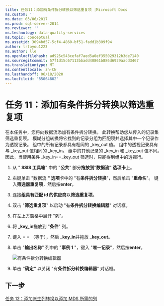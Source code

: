 ```yaml
---
title: 任务11：添加有条件拆分转换以筛选重复项 |Microsoft Docs
ms.custom: ''
ms.date: 03/06/2017
ms.prod: sql-server-2014
ms.reviewer: ''
ms.technology: data-quality-services
ms.topic: conceptual
ms.assetid: 3094bd57-5cf4-4860-bf51-fadd1b309f94
author: lrtoyou1223
ms.author: lle
ms.openlocfilehash: ad925c543cefaf7aed5a0ef355029312b3de7140
ms.sourcegitcommit: 57f1d15c67113bbadd40861b886d6929aacd3467
ms.translationtype: MT
ms.contentlocale: zh-CN
ms.lasthandoff: 06/18/2020
ms.locfileid: "85064802"
---
```

# <a name="task-11-adding-conditional-split-transform-to-filter-duplicates"></a>任务 11：添加有条件拆分转换以筛选重复项
  在本任务中，您将向数据流添加有条件拆分转换。 此转换帮助您从传入的记录集筛选重复项。 模糊分组转换将它找到的记录分组为匹配项并选择其中一个记录作为透视记录。 组中的所有记录都具有相同的 _key_out 值。 组中的透视记录具有与 _key_out 值相同的 _key_in。 组中的其他记录的 _key_in 和 _key_out 值不同。 因此，当使用条件 _key_in==_key_out 筛选时，只能得到组中的透视行。  
  
1.  从 " **SSIS 工具箱**" 中的 "**公共**" 部分**拖放到**"**数据流" 选项卡**上。  
  
2.  右键单击 "数据流 **" 选项卡**中的 "有**条件拆分转换**"，然后单击 "**重命名**"。 键入**筛选器重复项**，然后按**enter**。  
  
3.  连接**组具有匹配 id 的供应商**以**筛选重复项**。  
  
4.  双击 "**筛选重复项**" 以启动 "有**条件拆分转换编辑器**" 对话框。  
  
5.  在左上方窗格中展开 "**列**"。  
  
6.  将 **_key_in**拖放到 "**条件**" 列。  
  
7.  键入 = = （等于），然后 **_key_in**并拖放 **_key_out**。  
  
8.  单击 "**输出名称**" 列中的 "**事例 1** "，键入 "**唯一记录**"，然后按**enter**。  
  
     ![有条件拆分转换编辑器](../../2014/tutorials/media/et-addingconditionalsplittransformtofilterduplicates.jpg "有条件拆分转换编辑器")  
  
9. 单击 **"确定"** 以关闭 "有**条件拆分转换编辑器**" 对话框。  
  
## <a name="next-step"></a>下一步  
 [任务 12：添加派生列转换以添加 MDS 所需的列](../../2014/tutorials/task-12-adding-derived-column-transform-to-add-columns-required-by-mds.md)  
  
  
